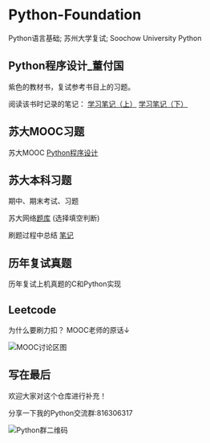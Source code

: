 # Python-Foundation
Python语言基础; 苏州大学复试; Soochow University Python

## Python程序设计_董付国
紫色的教材书，复试参考书目上的习题。

阅读该书时记录的笔记：
[学习笔记（上）](http://zrawberry.com/article/article-content/16/Python-Xue-Xi-Bi-Ji-Shang/)
[学习笔记（下）](http://zrawberry.com/article/article-content/22/Python-Xue-Xi-Bi-Ji-Xia/)

## 苏大MOOC习题
苏大MOOC [Python程序设计](https://www.icourse163.org/learn/SUDA-1206947804)

## 苏大本科习题
期中、期末考试、习题

苏大网络[题库](http://sit.suda.edu.cn/) (选择填空判断)

刷题过程中总结 [笔记](http://zrawberry.com/article/article-content/26/Python-Shua-Ti-Bi-Ji/)


## 历年复试真题
历年复试上机真题的C和Python实现

## Leetcode
为什么要刷力扣？ MOOC老师的原话↓

![MOOC讨论区图](http://zrawberry.com/media/picture/a049c8a39b39412cb2ecfe7e39f59165.png)

## 写在最后
欢迎大家对这个仓库进行补充！

分享一下我的Python交流群:816306317

![Python群二维码](http://zrawberry.com/media/picture/38dcf43696224e6a8d3002dcb98a3302.png)